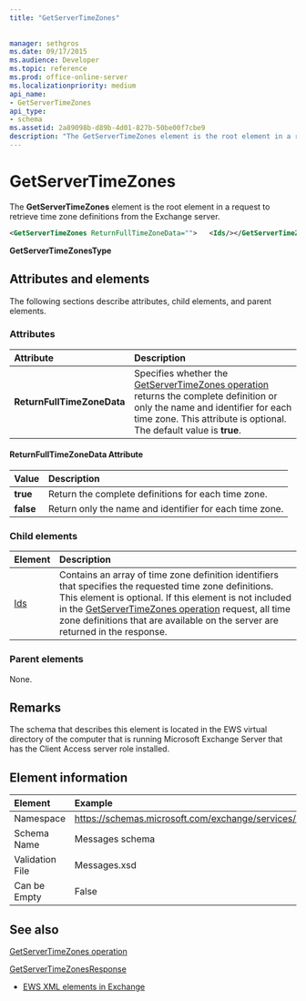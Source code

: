 ```yaml
---
title: "GetServerTimeZones"
 
 
manager: sethgros
ms.date: 09/17/2015
ms.audience: Developer
ms.topic: reference
ms.prod: office-online-server
ms.localizationpriority: medium
api_name:
- GetServerTimeZones
api_type:
- schema
ms.assetid: 2a89098b-d89b-4d01-827b-50be00f7cbe9
description: "The GetServerTimeZones element is the root element in a request to retrieve time zone definitions from the Exchange server."
---
```


# GetServerTimeZones

The **GetServerTimeZones** element is the root element in a request to retrieve time zone definitions from the Exchange server. 
  
```xml
<GetServerTimeZones ReturnFullTimeZoneData="">   <Ids/></GetServerTimeZones>
```

 **GetServerTimeZonesType**
## Attributes and elements

The following sections describe attributes, child elements, and parent elements.
  
### Attributes

|**Attribute**|**Description**|
|:-----|:-----|
|**ReturnFullTimeZoneData** <br/> |Specifies whether the [GetServerTimeZones operation](getservertimezones-operation.md) returns the complete definition or only the name and identifier for each time zone. This attribute is optional. The default value is **true**.  <br/> |
   
#### ReturnFullTimeZoneData Attribute

|**Value**|**Description**|
|:-----|:-----|
|**true** <br/> |Return the complete definitions for each time zone.  <br/> |
|**false** <br/> |Return only the name and identifier for each time zone.  <br/> |
   
### Child elements

|**Element**|**Description**|
|:-----|:-----|
|[Ids](ids.md) <br/> |Contains an array of time zone definition identifiers that specifies the requested time zone definitions. This element is optional. If this element is not included in the [GetServerTimeZones operation](getservertimezones-operation.md) request, all time zone definitions that are available on the server are returned in the response.  <br/> |
   
### Parent elements

None.
  
## Remarks

The schema that describes this element is located in the EWS virtual directory of the computer that is running Microsoft Exchange Server that has the Client Access server role installed.
  
## Element information

| Element | Example |
|:-----|:-----|
|Namespace  <br/> |https://schemas.microsoft.com/exchange/services/2006/messages  <br/> |
|Schema Name  <br/> |Messages schema  <br/> |
|Validation File  <br/> |Messages.xsd  <br/> |
|Can be Empty  <br/> |False  <br/> |
   
## See also



[GetServerTimeZones operation](getservertimezones-operation.md)
  
[GetServerTimeZonesResponse](getservertimezonesresponse.md)


- [EWS XML elements in Exchange](ews-xml-elements-in-exchange.md)

